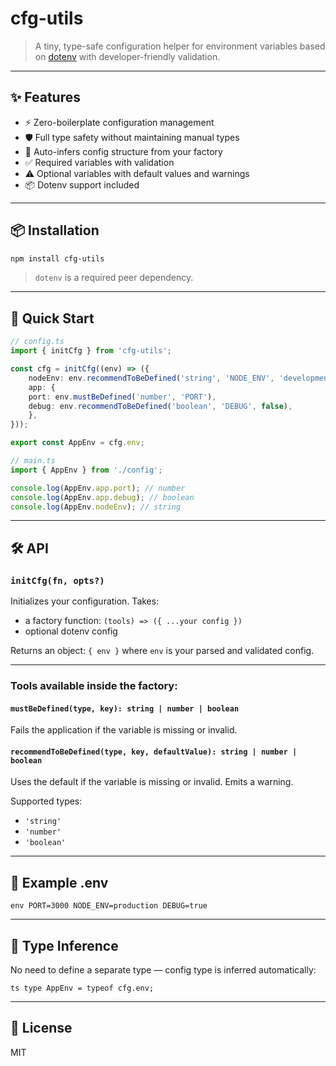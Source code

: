 # cfg-utils

> A tiny, type-safe configuration helper for environment variables based on [dotenv](https://www.npmjs.com/package/dotenv) with developer-friendly validation.

---

## ✨ Features

- ⚡ Zero-boilerplate configuration management
- 🛡️ Full type safety without maintaining manual types
- 🧠 Auto-infers config structure from your factory
- ✅ Required variables with validation
- ⚠️ Optional variables with default values and warnings
- 📦 Dotenv support included

---

## 📦 Installation

```bash
npm install cfg-utils
```

> `dotenv` is a required peer dependency.

---

## 🚀 Quick Start

```ts
// config.ts
import { initCfg } from 'cfg-utils';

const cfg = initCfg((env) => ({
    nodeEnv: env.recommendToBeDefined('string', 'NODE_ENV', 'development'),
    app: {
    port: env.mustBeDefined('number', 'PORT'),
    debug: env.recommendToBeDefined('boolean', 'DEBUG', false),
    },
}));

export const AppEnv = cfg.env;
```

```ts
// main.ts
import { AppEnv } from './config';

console.log(AppEnv.app.port); // number
console.log(AppEnv.app.debug); // boolean
console.log(AppEnv.nodeEnv); // string
```

---

## 🛠️ API

### `initCfg(fn, opts?)`

Initializes your configuration. Takes:

- a factory function: `(tools) => ({ ...your config })`
- optional dotenv config

Returns an object: `{ env }` where `env` is your parsed and validated config.

---

### Tools available inside the factory:

#### `mustBeDefined(type, key): string | number | boolean`

Fails the application if the variable is missing or invalid.

#### `recommendToBeDefined(type, key, defaultValue): string | number | boolean`

Uses the default if the variable is missing or invalid. Emits a warning.

Supported types:

- `'string'`
- `'number'`
- `'boolean'`

---

## 📁 Example .env

`env
PORT=3000
NODE_ENV=production
DEBUG=true
`

---

## 🧪 Type Inference

No need to define a separate type — config type is inferred automatically:

`ts
type AppEnv = typeof cfg.env;
`

---

## 🧷 License

MIT
